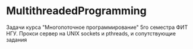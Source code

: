 # MultithreadedProgramming

Задачи курса "Многопоточное программирование" 5го семестра ФИТ НГУ. Прокси сервер на UNIX sockets и pthreads, и сопутствующие задания
